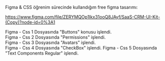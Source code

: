 Figma & CSS öğrenim sürecinde kullandığım free figma tasarımı: 
                                                           
https://www.figma.com/file/ZERYMQOp1Ikx31ooQ8JAyf/SaaS-CRM-UI-Kit-(Copy)?node-id=0%3A1 


Figma - Css 1 Dosyasında "Buttons" konusu işlendi.  
Figma - Css 2 Dosyasında "Permissions" işlendi.                                                                                                                          
Figma - Css 3 Dosyasında "Avatars" işlendi.                                                                                                                           
Figma - Css 4 Dosyasında "CheckBox" işlendi.
Figma - Css 5 Dosyasında "Text Components Regular" işlendi.